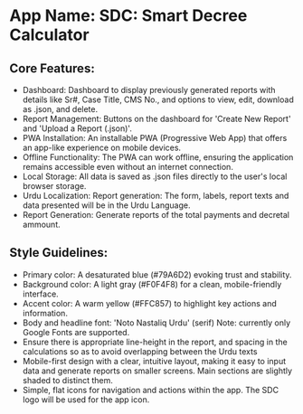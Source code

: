 # **App Name**: SDC: Smart Decree Calculator

## Core Features:

- Dashboard: Dashboard to display previously generated reports with details like Sr#, Case Title, CMS No., and options to view, edit, download as .json, and delete.
- Report Management: Buttons on the dashboard for 'Create New Report' and 'Upload a Report (.json)'.
- PWA Installation: An installable PWA (Progressive Web App) that offers an app-like experience on mobile devices.
- Offline Functionality: The PWA can work offline, ensuring the application remains accessible even without an internet connection.
- Local Storage: All data is saved as .json files directly to the user's local browser storage.
- Urdu Localization: Report generation: The form, labels, report texts and data presented will be in the Urdu Language.
- Report Generation: Generate reports of the total payments and decretal ammount.

## Style Guidelines:

- Primary color: A desaturated blue (#79A6D2) evoking trust and stability.
- Background color: A light gray (#F0F4F8) for a clean, mobile-friendly interface.
- Accent color: A warm yellow (#FFC857) to highlight key actions and information.
- Body and headline font: 'Noto Nastaliq Urdu' (serif) Note: currently only Google Fonts are supported.
- Ensure there is appropriate line-height in the report, and spacing in the calculations so as to avoid overlapping between the Urdu texts
- Mobile-first design with a clear, intuitive layout, making it easy to input data and generate reports on smaller screens. Main sections are slightly shaded to distinct them.
- Simple, flat icons for navigation and actions within the app. The SDC logo will be used for the app icon.